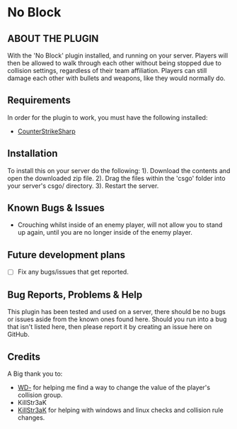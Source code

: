 # No Block
## ABOUT THE PLUGIN
With the 'No Block' plugin installed, and running on your server. 
Players will then be allowed to walk through each other without being stopped due to collision settings, regardless of their team affiliation. Players can still damage each other with bullets and weapons, like they would normally do.


## Requirements
In order for the plugin to work, you must have the following installed:
- [CounterStrikeSharp](https://docs.cssharp.dev/guides/getting-started/) 


## Installation
To install this on your server do the following:
1). Download the contents and open the downloaded zip file.
2). Drag the files within the 'csgo' folder into your server's csgo/ directory.
3). Restart the server.


## Known Bugs & Issues
- Crouching whilst inside of an enemy player, will not allow you to stand up again, until you are no longer inside of the enemy player.


## Future development plans
- [ ] Fix any bugs/issues that get reported.


## Bug Reports, Problems & Help
This plugin has been tested and used on a server, there should be no bugs or issues aside from the known ones found here.
Should you run into a bug that isn't listed here, then please report it by creating an issue here on GitHub.


## Credits
A Big thank you to:
- [WD-](https://github.com/shobhit-pathak/) for helping me find a way to change the value of the player's collision group.
- KillStr3aK 
- [KillStr3aK](https://github.com/KillStr3aK/) for helping with windows and linux checks and collision rule changes.